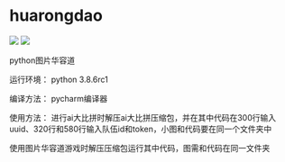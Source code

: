 # huarongdao 
[![](https://img.shields.io/static/v1?label=build&message=passing&color=<COLOR>)](https://img.shields.io/endpoint?url=<URL>&style<STYLE>)
[![](https://img.shields.io/static/v1?label=language&message=python&color=<COLOR>)](https://img.shields.io/endpoint?url=<URL>&style<STYLE>)

python图片华容道

运行环境：
  python 3.8.6rc1
  
编译方法：
  pycharm编译器

使用方法：
  进行ai大比拼时解压ai大比拼压缩包，并在其中代码在300行输入uuid、320行和580行输入队伍id和token，小图和代码要在同一个文件夹中

使用图片华容道游戏时解压压缩包运行其中代码，图需和代码在同一文件夹
